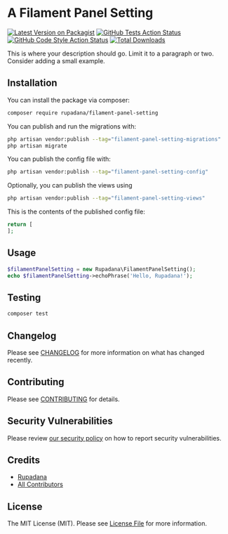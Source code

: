 # A Filament Panel Setting

[![Latest Version on Packagist](https://img.shields.io/packagist/v/rupadana/filament-panel-setting.svg?style=flat-square)](https://packagist.org/packages/rupadana/filament-panel-setting)
[![GitHub Tests Action Status](https://img.shields.io/github/actions/workflow/status/rupadana/filament-panel-setting/run-tests.yml?branch=main&label=tests&style=flat-square)](https://github.com/rupadana/filament-panel-setting/actions?query=workflow%3Arun-tests+branch%3Amain)
[![GitHub Code Style Action Status](https://img.shields.io/github/actions/workflow/status/rupadana/filament-panel-setting/fix-php-code-style-issues.yml?branch=main&label=code%20style&style=flat-square)](https://github.com/rupadana/filament-panel-setting/actions?query=workflow%3A"Fix+PHP+code+style+issues"+branch%3Amain)
[![Total Downloads](https://img.shields.io/packagist/dt/rupadana/filament-panel-setting.svg?style=flat-square)](https://packagist.org/packages/rupadana/filament-panel-setting)



This is where your description should go. Limit it to a paragraph or two. Consider adding a small example.

## Installation

You can install the package via composer:

```bash
composer require rupadana/filament-panel-setting
```

You can publish and run the migrations with:

```bash
php artisan vendor:publish --tag="filament-panel-setting-migrations"
php artisan migrate
```

You can publish the config file with:

```bash
php artisan vendor:publish --tag="filament-panel-setting-config"
```

Optionally, you can publish the views using

```bash
php artisan vendor:publish --tag="filament-panel-setting-views"
```

This is the contents of the published config file:

```php
return [
];
```

## Usage

```php
$filamentPanelSetting = new Rupadana\FilamentPanelSetting();
echo $filamentPanelSetting->echoPhrase('Hello, Rupadana!');
```

## Testing

```bash
composer test
```

## Changelog

Please see [CHANGELOG](CHANGELOG.md) for more information on what has changed recently.

## Contributing

Please see [CONTRIBUTING](.github/CONTRIBUTING.md) for details.

## Security Vulnerabilities

Please review [our security policy](../../security/policy) on how to report security vulnerabilities.

## Credits

- [Rupadana](https://github.com/rupadana)
- [All Contributors](../../contributors)

## License

The MIT License (MIT). Please see [License File](LICENSE.md) for more information.
